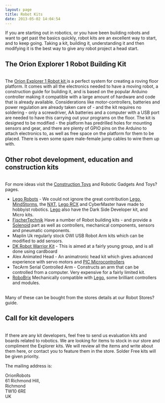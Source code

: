 ```yaml
---
layout: page
title: Robot Kits
date: 2013-05-02 14:04:54
---
```

<p>If you are starting out in robotics, or you have been building robots and want to get past the basics quickly, robot kits are an excellent way to start, and to keep going. Taking a kit, building it, understanding it and then modifying it is the best way to give any robot project a head start.
</p>
<h2  id="The_Orion_Explorer_1_Robot_Building_Kit">The Orion Explorer 1 Robot Building Kit</h2>
<p>
<br/>The <a  href="http://shop.orionrobots.co.uk/products/orion-explorer-1-robot-kit" rel="external" target="_blank">Orion Explorer 1 Robot kit </a> is a perfect system for creating a roving floor platform. It comes with all the electronics needed to have a moving robot, a construction guide for building it, and is based on the popular Arduino controller making it compatible with a large amount of hardware and code that is already available. Considerations like motor-controllers, batteries and power regulation are already taken care of - and the kit requires no soldering - only a screwdriver, AA batteries and a computer with a USB port are needed to have this carrying out your programs on the floor. The kit is designed to be modified - the platform has predrilled holes for mounting sensors and gear, and there are plenty of GPIO pins on the Arduino to attach electronics to, as well as free space on the platform for them to be placed. There is even some spare male-female jump cables to wire them up with.
</p>
<h2  id="Other_robot_development_education_and_construction_kits">Other robot development, education and construction kits</h2>
<p>
<br/>For more ideas visit the <a class="wiki" href="/wiki/construction_toy.html" title="Construction Toy">Construction Toys</a> and Robotic Gadgets And Toys<a class="wiki wikinew for-review" title="Create page: Robotic Gadgets And Toys">?</a> pages.
</p>
<ul><li> <a class="wiki" href="/wiki/lego_robots.html" title="Lego Robots">Lego Robots</a> - We could not ignore the great contribution <a class="wiki" href="/wiki/lego.html" title="The best known construction toy">Lego</a>, <a class="wiki" href="/wiki/mindstorms.html" title="A Robotic construction toy system from Lego">MindStorms</a>, the <a class="wiki" href="/wiki/nxt.html" title="Legos NeXT generation robotics kit">NXT</a>, <a class="wiki" href="/wiki/lego_rcx.html" title="The Lego RCX">Lego RCX</a> and CyberMaster have made to hobbyist robotics. <a class="wiki" href="/wiki/lego.html" title="The best known construction toy">Lego</a> also have the Dark Side Developer kit, and Micro kits.
</li><li> <a class="wiki" href="/wiki/fischertechnik.html" title="FischerTechnik">FischerTechnik</a> Have a number of Robot building kits - and provide a <a class="wiki" href="/wiki/solenoid.html" title="Solenoid">Solenoid</a> part as well as controllers, mechanical components, sensors and pneumatic components.
</li><li> Maplin Uk regularly stock OWI USB Robot Arm kits which can be modified to add sensors.
</li><li> <a class="wiki" href="/wiki/dk_robot_warrior_kit.html" title="DK Robot Warrior Kit">DK Robot Warrior Kit</a> - This is aimed at a fairly young group, and is all done using cardboard
</li><li> Alex Animated Head - An animatronic head kit which gives advanced experience with servo motors and <a class="wiki" href="/wiki/pic.html" title="PIC">PIC Microcontrollers</a>
</li><li> TecArm Serial Controlled Arm - Constructs an arm that can be controlled from a computer. Very expensive for a fairly limited kit.
</li><li> <a class="wiki" href="/wiki/robobrix.html" title="RoboBrix">RoboBrix</a> Mechanically compatible with <a class="wiki" href="/wiki/lego.html" title="The best known construction toy">Lego</a>, some brilliant controllers and modules.
</li></ul><p>
<br/>Many of these can be bought from the stores details at our Robot Stores<a class="wiki wikinew for-review" title="Create page: Robot Stores">?</a> guide.
</p>
<h2  id="Call_for_kit_developers">Call for kit developers</h2>
<p>
<br/>If there are any kit developers, feel free to send us evaluation kits and boards related to robotics. We are looking for items to stock in our store and compliment the Explorer kits. We will review all the items and write about them here, or contact you to feature them in the store. Solder Free kits will be given priority.
</p>
<p>The mailing address is:
</p>
<div class="simplebox">
<p>OrionRobots
<br/>61 Richmond Hill,
<br/>Richmond
<br/>TW10 6RE
<br/>UK
</p>
</div>
<p>
</p>
